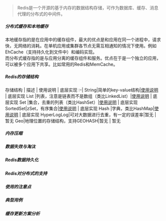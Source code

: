 > Redis是一个开源的基于内存的数据结构存储，可作为数据库、缓存、消息代理的分布式的中间件。  

##### 分布式缓存和本地缓存
本地缓存指的是在应用中的缓存组件，最大的优点是和应用在同一个进程中，请求快，无网络的消耗。在单机应用或集群各节点无需互相通知的情况下使用。例如EhCache（支持持久化到文件中）和编码实现。  
而分布式缓存指的是与应用分离的缓存组件和服务。优点在于是一个独立的应用，可以被多个应用下共享。比如常用的Redis和MemCache。  

##### Redis的存储结构

存储结构 | 描述 | 使用说明 | 底层实现
:-|
String|简单的key-value结构|[使用说明](使用说明/使用说明-String.md) | 底层实现
List  |列表，注意是链表而不是数组（类比LinkedList）|[使用说明](使用说明/使用说明-List.md) | 底层实现
Set   |集合，去重的列表（类比HashSet）|[使用说明](使用说明/使用说明-Set.md) | 底层实现
SortedSet|zSet，有序集合|[使用说明](使用说明/使用说明-zSet.md) | 底层实现
Hash  |字典，类比HashMap|[使用说明](使用说明/使用说明-Hash.md) | 底层实现
HyperLogLog|可对大数据进行去重，有一定的误差率|暂无 | 暂无
Geo|地理位置的存储结构，支持GEOHASH|暂无 | 暂无

##### 内存压缩

##### 数据失效与淘汰
##### Redis数据持久化
##### Redis对分布式的支持
##### 使用的注意点
##### 典型用例
##### 缓存更新方案分析


